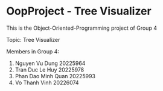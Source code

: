 # OopProject - Tree Visualizer
This is the Object-Oriented-Programming project of Group 4


Topic: Tree Visualizer


Members in Group 4:
1. Nguyen Vu Dung 20225964
2. Tran Duc Le Huy 20225978
3. Phan Dao Minh Quan 20225993
4. Vo Thanh Vinh 20226074
